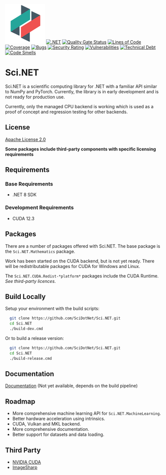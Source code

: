 ![Logo](https://github.com/SciDotNet/Sci.NET/blob/main/eng/build-props/images/icon-128.png)
[![.NET](https://github.com/SciDotNet/Sci.NET/actions/workflows/ci.yml/badge.svg?branch=main)](https://github.com/SciDotNet/Sci.NET/actions/workflows/ci.yml)
[![Quality Gate Status](https://sonarcloud.io/api/project_badges/measure?project=SciDotNet_Sci.NET&metric=alert_status)](https://sonarcloud.io/summary/new_code?id=SciDotNet_Sci.NET)
[![Lines of Code](https://sonarcloud.io/api/project_badges/measure?project=SciDotNet_Sci.NET&metric=ncloc)](https://sonarcloud.io/summary/new_code?id=SciDotNet_Sci.NET)
[![Coverage](https://sonarcloud.io/api/project_badges/measure?project=SciDotNet_Sci.NET&metric=coverage)](https://sonarcloud.io/summary/new_code?id=SciDotNet_Sci.NET)
[![Bugs](https://sonarcloud.io/api/project_badges/measure?project=SciDotNet_Sci.NET&metric=bugs)](https://sonarcloud.io/summary/new_code?id=SciDotNet_Sci.NET)
[![Security Rating](https://sonarcloud.io/api/project_badges/measure?project=SciDotNet_Sci.NET&metric=security_rating)](https://sonarcloud.io/summary/new_code?id=SciDotNet_Sci.NET)
[![Vulnerabilities](https://sonarcloud.io/api/project_badges/measure?project=SciDotNet_Sci.NET&metric=vulnerabilities)](https://sonarcloud.io/summary/new_code?id=SciDotNet_Sci.NET)
[![Technical Debt](https://sonarcloud.io/api/project_badges/measure?project=SciDotNet_Sci.NET&metric=sqale_index)](https://sonarcloud.io/summary/new_code?id=SciDotNet_Sci.NET)
[![Code Smells](https://sonarcloud.io/api/project_badges/measure?project=SciDotNet_Sci.NET&metric=code_smells)](https://sonarcloud.io/summary/new_code?id=SciDotNet_Sci.NET)

# Sci.NET

Sci.NET is a scientific computing library for .NET with a familiar API similar to NumPy and PyTorch. Currently, the
library is in early development and is not ready for production use.

Currently, only the managed CPU backend is working which is used as a proof of concept and regression testing for other
backends.

## License

[Apache License 2.0](https://github.com/SciDotNet/Sci.NET/blob/main/LICENSE/)

**Some packages include third-party components with specific licensing requirements**

## Requirements

### Base Requirements

- .NET 8 SDK

### Development Requirements

- CUDA 12.3

## Packages

There are a number of packages offered with Sci.NET. The base package is the `Sci.NET.Mathematics` package.

Work has been started on the CUDA backend, but is not yet ready. There will be redistributable packages for CUDA for
Windows and Linux.

The `Sci.NET.CUDA.Redist-*platform*` packages include the CUDA Runtime. *See third-party licences*.

## Build Locally

Setup your environment with the build scripts:

```bash
  git clone https://github.com/SciDotNet/Sci.NET.git
  cd Sci.NET
  ./build-dev.cmd
```

Or to build a release version:

```bash
  git clone https://github.com/SciDotNet/Sci.NET.git
  cd Sci.NET
  ./build-release.cmd
```

## Documentation

[Documentation](http://docs.scidotnet.org/) (Not yet available, depends on the build pipeline)

## Roadmap

- More comprehensive machine learning API for `Sci.NET.MachineLearning`.
- Better hardware acceleration using intrinsics.
- CUDA, Vulkan and MKL backend.
- More comprehensive documentation.
- Better support for datasets and data loading.

## Third Party

- [NVIDIA CUDA](https://docs.nvidia.com/cuda/eula/index.html)
- [ImageSharp](https://github.com/SixLabors/ImageSharp)